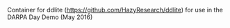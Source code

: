 Container for ddlite (https://github.com/HazyResearch/ddlite) for use in the DARPA Day Demo (May 2016)
